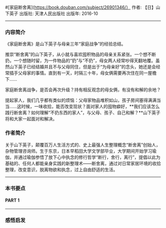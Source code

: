 #[家庭断舍离](https://book.douban.com/subject/26901346/）
作者: 【日】山下英子
出版社: 天津人民出版社
出版年: 2016-10
***
### 内容简介
《家庭断舍离》是山下英子与母亲三年“家庭战争”的经验总结。

推崇“断舍离”的山下英子，从小就与喜欢囤积物品的母亲关系紧张。一个想不断扔，一个想随时留，为一件物品的“扔”与“不扔”，母女两人经常吵得天翻地覆。虽然山下英子已经结婚并且不与父母同住，但是出于“为母亲好”的念头，她还是会经常插手父母家的事情。直到有一天，时隔三十年，母女俩需要再次住在同一屋檐下……

家庭断舍离战争，是否会再次升级？持有相反观念的母女俩，有没有和解的余地？

提起家人，我们几乎都有类似的烦恼：父母家物品堆积如山，孩子房间塞得满满当当……这时候，一味收拾，能否改变现状？面对家人的囤物癖好，**我们应该怎么践行断舍离？如何理解“不扔东西的家人”，与父母、孩子、自己和解？**山下英子将和大家一起面对和解决。 

### 作者简介 
关于山下英子，颠覆百万人生活方式的、史上最强人生整理概念“断舍离”创始人，杂物管理咨询师。生于东京，日本早稻田大学文学部毕业，大学期间开始学习瑜伽，并通过瑜伽参悟了放下心中执念的修行哲学“断行，舍行，离行”，提倡以此为基础的、任何人都能亲身实践的新整理术——断舍离，通过对日常家居环境的收拾整理，改变意识，脱离物欲和执念，过上自由舒适的生活。

***
### 本书要点
#### PART 1 
***
### 感悟启发